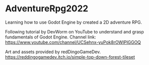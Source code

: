 # AdventureRpg2022
 
Learning how to use Godot Engine by created a 2D adventure RPG.

Following tutorial by DevWorm on YouTube to understand and grasp fundamentals of Godot Engine. 
Channel link: https://www.youtube.com/channel/UCSehnx-yuPok8rOWlPIGGOQ

Art and assets provided by redDingoGameDev. 
https://reddingogamedev.itch.io/simple-top-down-forest-tileset
